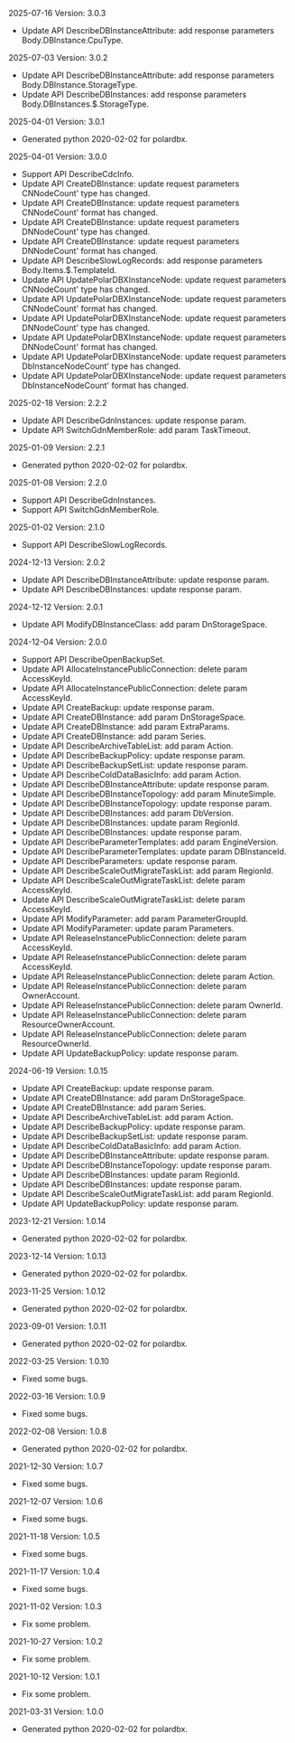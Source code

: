 2025-07-16 Version: 3.0.3
- Update API DescribeDBInstanceAttribute: add response parameters Body.DBInstance.CpuType.


2025-07-03 Version: 3.0.2
- Update API DescribeDBInstanceAttribute: add response parameters Body.DBInstance.StorageType.
- Update API DescribeDBInstances: add response parameters Body.DBInstances.$.StorageType.


2025-04-01 Version: 3.0.1
- Generated python 2020-02-02 for polardbx.

2025-04-01 Version: 3.0.0
- Support API DescribeCdcInfo.
- Update API CreateDBInstance: update request parameters CNNodeCount' type has changed.
- Update API CreateDBInstance: update request parameters CNNodeCount' format has changed.
- Update API CreateDBInstance: update request parameters DNNodeCount' type has changed.
- Update API CreateDBInstance: update request parameters DNNodeCount' format has changed.
- Update API DescribeSlowLogRecords: add response parameters Body.Items.$.TemplateId.
- Update API UpdatePolarDBXInstanceNode: update request parameters CNNodeCount' type has changed.
- Update API UpdatePolarDBXInstanceNode: update request parameters CNNodeCount' format has changed.
- Update API UpdatePolarDBXInstanceNode: update request parameters DNNodeCount' type has changed.
- Update API UpdatePolarDBXInstanceNode: update request parameters DNNodeCount' format has changed.
- Update API UpdatePolarDBXInstanceNode: update request parameters DbInstanceNodeCount' type has changed.
- Update API UpdatePolarDBXInstanceNode: update request parameters DbInstanceNodeCount' format has changed.


2025-02-18 Version: 2.2.2
- Update API DescribeGdnInstances: update response param.
- Update API SwitchGdnMemberRole: add param TaskTimeout.


2025-01-09 Version: 2.2.1
- Generated python 2020-02-02 for polardbx.

2025-01-08 Version: 2.2.0
- Support API DescribeGdnInstances.
- Support API SwitchGdnMemberRole.


2025-01-02 Version: 2.1.0
- Support API DescribeSlowLogRecords.


2024-12-13 Version: 2.0.2
- Update API DescribeDBInstanceAttribute: update response param.
- Update API DescribeDBInstances: update response param.


2024-12-12 Version: 2.0.1
- Update API ModifyDBInstanceClass: add param DnStorageSpace.


2024-12-04 Version: 2.0.0
- Support API DescribeOpenBackupSet.
- Update API AllocateInstancePublicConnection: delete param AccessKeyId.
- Update API AllocateInstancePublicConnection: delete param AccessKeyId.
- Update API CreateBackup: update response param.
- Update API CreateDBInstance: add param DnStorageSpace.
- Update API CreateDBInstance: add param ExtraParams.
- Update API CreateDBInstance: add param Series.
- Update API DescribeArchiveTableList: add param Action.
- Update API DescribeBackupPolicy: update response param.
- Update API DescribeBackupSetList: update response param.
- Update API DescribeColdDataBasicInfo: add param Action.
- Update API DescribeDBInstanceAttribute: update response param.
- Update API DescribeDBInstanceTopology: add param MinuteSimple.
- Update API DescribeDBInstanceTopology: update response param.
- Update API DescribeDBInstances: add param DbVersion.
- Update API DescribeDBInstances: update param RegionId.
- Update API DescribeDBInstances: update response param.
- Update API DescribeParameterTemplates: add param EngineVersion.
- Update API DescribeParameterTemplates: update param DBInstanceId.
- Update API DescribeParameters: update response param.
- Update API DescribeScaleOutMigrateTaskList: add param RegionId.
- Update API DescribeScaleOutMigrateTaskList: delete param AccessKeyId.
- Update API DescribeScaleOutMigrateTaskList: delete param AccessKeyId.
- Update API ModifyParameter: add param ParameterGroupId.
- Update API ModifyParameter: update param Parameters.
- Update API ReleaseInstancePublicConnection: delete param AccessKeyId.
- Update API ReleaseInstancePublicConnection: delete param AccessKeyId.
- Update API ReleaseInstancePublicConnection: delete param Action.
- Update API ReleaseInstancePublicConnection: delete param OwnerAccount.
- Update API ReleaseInstancePublicConnection: delete param OwnerId.
- Update API ReleaseInstancePublicConnection: delete param ResourceOwnerAccount.
- Update API ReleaseInstancePublicConnection: delete param ResourceOwnerId.
- Update API UpdateBackupPolicy: update response param.


2024-06-19 Version: 1.0.15
- Update API CreateBackup: update response param.
- Update API CreateDBInstance: add param DnStorageSpace.
- Update API CreateDBInstance: add param Series.
- Update API DescribeArchiveTableList: add param Action.
- Update API DescribeBackupPolicy: update response param.
- Update API DescribeBackupSetList: update response param.
- Update API DescribeColdDataBasicInfo: add param Action.
- Update API DescribeDBInstanceAttribute: update response param.
- Update API DescribeDBInstanceTopology: update response param.
- Update API DescribeDBInstances: update param RegionId.
- Update API DescribeDBInstances: update response param.
- Update API DescribeScaleOutMigrateTaskList: add param RegionId.
- Update API UpdateBackupPolicy: update response param.


2023-12-21 Version: 1.0.14
- Generated python 2020-02-02 for polardbx.

2023-12-14 Version: 1.0.13
- Generated python 2020-02-02 for polardbx.

2023-11-25 Version: 1.0.12
- Generated python 2020-02-02 for polardbx.

2023-09-01 Version: 1.0.11
- Generated python 2020-02-02 for polardbx.

2022-03-25 Version: 1.0.10
- Fixed some bugs.

2022-03-16 Version: 1.0.9
- Fixed some bugs.

2022-02-08 Version: 1.0.8
- Generated python 2020-02-02 for polardbx.

2021-12-30 Version: 1.0.7
- Fixed some bugs.

2021-12-07 Version: 1.0.6
- Fixed some bugs.

2021-11-18 Version: 1.0.5
- Fixed some bugs.

2021-11-17 Version: 1.0.4
- Fixed some bugs.

2021-11-02 Version: 1.0.3
- Fix some problem.

2021-10-27 Version: 1.0.2
- Fix some problem.

2021-10-12 Version: 1.0.1
- Fix some problem.

2021-03-31 Version: 1.0.0
- Generated python 2020-02-02 for polardbx.

